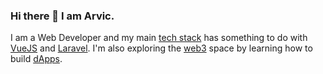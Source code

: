 ### Hi there 👋 I am Arvic.

I am a Web Developer and my main [tech stack](https://heap.io/topics/what-is-a-tech-stack) has something to do with [VueJS](https://vuejs.org/) and [Laravel](https://laravel.com/). I'm also exploring the [web3](https://www.coindesk.com/learn/what-is-web-3-and-why-is-everyone-talking-about-it/) space by learning how to build [dApps](https://www.investopedia.com/terms/d/decentralized-applications-dapps.asp).
